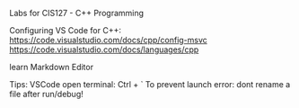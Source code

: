 Labs for CIS127 - C++ Programming

Configuring VS Code for C++:
https://code.visualstudio.com/docs/cpp/config-msvc
https://code.visualstudio.com/docs/languages/cpp

learn Markdown Editor

Tips:
VSCode open terminal: Ctrl + `
To prevent launch error: dont rename a file after run/debug!